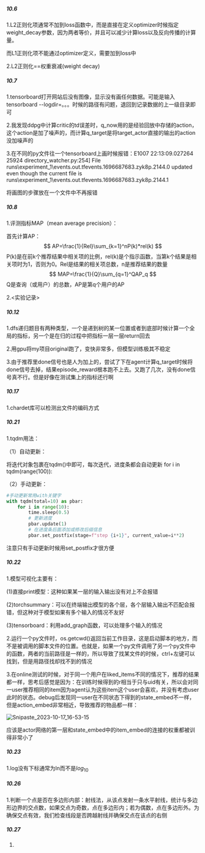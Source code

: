 ##### 10.6

1.L2正则化项通常不加到loss函数中，而是直接在定义optimizer时候指定weight_decay参数，因为两者等价，并且可以减少计算loss以及反向传播的计算量。

而L1正则化项不能通过optimizer定义，需要加到loss中

2.L2正则化==权重衰减(weight decay)

##### 10.7

1.tensorboard打开网站后没有图像，显示没有画任何数据。可能是输入tensorboard --logdir=。。。时候的路径有问题，退回到记录数据的上一级目录即可

2.我发现ddpg中计算critic的td误差时，q_now用的是经验回放中存储的action，这个action是加了噪声的，而计算q_target是将target_actor直接的输出的action没加噪声的

3.在不同的py文件往一个tensorboard上画时候报错：E1007 22:13:09.027264 25924 directory_watcher.py:254] File runs\experiment_1\events.out.tfevents.1696687683.zyk8p.2144.0 updated even though the current file is runs\experiment_1\events.out.tfevents.1696687683.zyk8p.2144.1

将画图的步骤放在一个文件中不再报错

##### 10.8

1.评测指标MAP（mean average precision）：

首先计算AP：
$$
AP=\frac{1}{Rel}\sum_{k=1}^nP(k)*rel(k)
$$
P(k)是在前k个推荐结果中相关项的比例，rel(k)是个指示函数，当第k个结果是相关项时为1，否则为0。Rel是结果的相关项总数，n是推荐结果的数量
$$
MAP=\frac{1}{Q}\sum_{q=1}^QAP_q
$$
Q是查询（或用户）的总数，AP是第q个用户的AP

2.<实验记录>

[my_original]: ../实验记录/my/original.md

##### 10.12

1.dfs递归题目有两种类型，一个是递到树的某一位置或者到底部时候计算一个全局的指标，另一个是在归的过程中把指标一层一层return回去

2.用gpu将my项目original跑了，变快非常多，但模型训练极其不稳定

3.由于推荐里done信号也是人为加上的，尝试了下在agent计算q_target时候将done信号去掉，结果episode_reward根本跑不上去。又跑了几次，没有done信号真不行。但是好像在测试集上的指标还行啊

##### 10.17

1.chardet库可以检测出文件的编码方式

##### 10.21

1.tqdm用法：

（1）自动更新：

将迭代对象包裹在tqdm()中即可，每次迭代，进度条都会自动更新  for i in tqdm(range(100)):

（2）手动更新：

```python
#手动更新常用with关键字
with tqdm(total=10) as pbar:
    for i in range(10):
        time.sleep(0.5)
        # 更新进度
        pbar.update(1)
        # 在进度条后面添加或修改后缀信息
        pbar.set_postfix(stage=f"step {i+1}", current_value=i**2)
```

注意只有手动更新时候用set_postfix才很方便

##### 10.22

1.模型可视化主要有：

(1)直接print模型：这种如果某一层的输入输出没有对上不会报错

(2)torchsummary：可以在终端输出模型的各个层，各个层输入输出不匹配会报错，但这种对于模型如果有多个输入的情况不友好

(3)tensorboard：利用add_graph函数，可以处理多个输入的情况

2.运行一个py文件时，os.getcwd()返回当前工作目录，这是启动脚本的地方，而不是被调用的脚本文件的位置。也就是，如果一个py文件调用了另一个py文件中的函数，两者的当前路径是一样的，所以导致了找某文件的时候，ctrl+左键可以找到，但是用路径找却找不到的情况

3.在online测试的时候，对于同一个用户在liked_items不同的情况下，推荐的结果都一样，思考后感觉是因为：在训练时候得到的r相当于只与uid有关，所以会对同一user推荐相同的item因为agent认为这些item这个user会喜欢，并没有考虑user此时的状态。debug后发现同一user在不同状态下得到的state_embed不一样，但是action_embed非常相近，导致推荐的物品都一样：

![Snipaste_2023-10-17_16-53-15](D:\TyporaPicture\23.10记录\Snipaste_2023-10-17_16-53-15.png)

应该是actor网络的第一层和state_embed中的item_embed的连接的权重都被训得非常小了

##### 10.23

1.log没有下标通常为ln而不是$log_{10}$

##### 10.26

1.判断一个点是否在多边形内部：射线法，从该点发射一条水平射线，统计与多边形边界的交点数，如果交点为奇数，点在多边形内；若为偶数，点在多边形外。为确保交点有效，我们检查线段是否跨越射线并确保交点在该点的右侧

##### 10.27

1.



